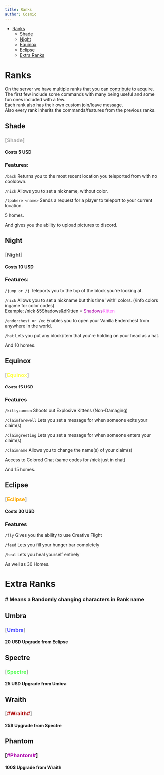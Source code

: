 ```yaml
---
title: Ranks
author: Cosmic
---
```


- [Ranks](#ranks)
	- [Shade](#shade)
	- [Night](#night)
	- [Equinox](#equinox)
	- [Eclipse](#eclipse)
	- [Extra Ranks](extra-ranks)

# Ranks

On the server we have multiple ranks that you can [contribute](https://shop.shadownode.ca/) to acquire. \
The first few include some commands with many being useful and some fun ones included with a few. \
Each rank also has their own custom join/leave message. \
Also every rank inherits the commands/features from the previous ranks.

## Shade

### <span style="color: #AAAAAA">[</span><span style="color: #AAAAAA">Shade</span><span style="color: #AAAAAA">]</span>

#### Costs 5 USD

### Features:

`/back` Returns you to the most recent location you teleported from with no cooldown. 

`/nick` Allows you to set a nickname, without color. 

`/tpahere <name>` Sends a request for a player to teleport to your current location. 

5 homes. 

And gives you the ability to upload pictures to discord.

## Night

### <span style="color: #AAAAAA">[</span><span style="color: #555555">Night</span><span style="color: #AAAAAA">]</span>

#### Costs 10 USD

### Features:
	
`/jump or /j` Teleports you to the top of the block you're looking at.

`/nick` Allows you to set a nickname but this time 'with' colors. (/info colors ingame for color codes) \
	Example: /nick &5Shadows&dKitten = <span style="color: #AA00AA">Shadows</span><span style="color: #FF55FF">Kitten </span>

`/enderchest or /ec` Enables you to open your Vanilla Enderchest from anywhere in the world. 

`/hat` Lets you put any block/item that you're holding on your head as a hat.

And 10 homes.

## Equinox

### <span style="color: #AAAAAA">[</span><span style="color: #FFFF55">Equinox</span><span style="color: #AAAAAA">]</span>

#### Costs 15 USD

### Features

`/kittycannon` Shoots out Explosive Kittens (Non-Damaging)

`/claimfarewell` Lets you set a message for when someone exits your claim(s)

`/claimgreeting` Lets you set a message for when someone enters your claim(s)

`/claimname` Allows you to change the name(s) of your claim(s)

Access to Colored Chat (same codes for /nick just in chat)

And 15 homes.

## Eclipse

### <span style="color: #AAAAAA">[</span><span style="color: #FFAA00">Eclipse</span><span style="color: #AAAAAA">]</span>

#### Costs 30 USD

### Features 

`/fly` Gives you the ability to use Creative Flight

`/feed` Lets you fill your hunger bar completely

`/heal` Lets you heal yourself entirely

As well as 30 Homes.

# Extra Ranks

### # Means a Randomly changing characters in Rank name
## Umbra

### <span style="color: #AAAAAA">[</span><span style="color: #5555FF">Umbra</span><span style="color: #AAAAAA">]</span>

#### 20 USD Upgrade from Eclipse

## Spectre

### <span style="color: #AAAAAA">[</span><span style="color: #55FF55">Spectre</span><span style="color: #AAAAAA">]</span>

#### 25 USD Upgrade from Umbra

## Wraith

### <span style="color: #AAAAAA">[</span><span style="color: #AA0000">#Wraith#</span><span style="color: #AAAAAA">]</span>

#### 25$ Upgrade from Spectre

## Phantom

### <span style="color: #000000">[</span><span style="color: #AA00AA">#Phantom#</span><span style="color: #000000">]</span>

#### 100$ Upgrade from Wraith

